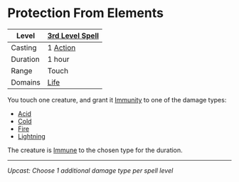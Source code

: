 # Protection From Elements

| Level    | [3rd Level Spell](3rd%20Level%20Spells.md)        |
| -------- | --------------------------------------------------- |
| Casting  | 1 [Action](../../../../Game%20Procedures/Action.md) |
| Duration | 1 hour                                              |
| Range    | Touch                                               |
| Domains  | [Life](../../../Spell%20Domains/Life.md)            |

You touch one creature, and grant it [Immunity](../../../../Conditions/Immune.md) to one of the damage types:
- [Acid](../../../../Damage%20Types/Acid.md)
- [Cold](../../../../Damage%20Types/Cold.md)
- [Fire](../../../../Damage%20Types/Fire.md)
- [Lightning](../../../../Damage%20Types/Lightning.md)

The creature is [Immune](../../../../Conditions/Immune.md) to the chosen type for the duration.

---
*Upcast: Choose 1 additional damage type per spell level*